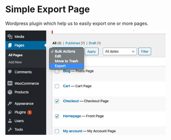# Simple Export Page
Wordpress plugin which help us to easily export one or more pages.

![Select page to export](screenshot/select-page-to-export.png)
